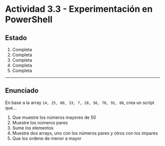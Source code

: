 # Actividad 3.3 - Experimentación en PowerShell

## Estado

1. Completa
2. Completa
3. Completa
4. Completa
5. Completa

---

## Enunciado

En base a la array `14, 25, 80, 33, 7, 28, 56, 70, 91, 88`, crea un script que...
1. Que muestre los números mayores de 50
2. Muestre los números pares
3. Sume los elementos
4. Muestre dos arrays, uno con los números pares y otros con los impares
5. Que los ordene de menor a mayor